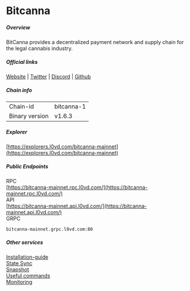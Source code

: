 # Bitcanna


##### Overview
BitCanna provides a decentralized payment network and supply chain for the legal cannabis industry. 


##### Official links
[Website](https://www.bitcanna.io/) | [Twitter](https://twitter.com/BitcannaGlobal) | [Discord](https://discord.gg/97wUcHqxxE) | [Github](https://www.github.com/BitCannaGlobal)

##### Chain info

|  |  |
| ------ | ------ |
| Chain-id | bitcanna-1 |
| Binary version | v1.6.3 |

##### Explorer
[https://explorers.l0vd.com/bitcanna-mainnet](https://explorers.l0vd.com/bitcanna-mainnet)

##### Public Endpoints
RPC <br />
[https://bitcanna-mainnet.rpc.l0vd.com/](https://bitcanna-mainnet.rpc.l0vd.com/) <br />
API <br />
[https://bitcanna-mainnet.api.l0vd.com/](https://bitcanna-mainnet.api.l0vd.com/) <br />
GRPC
```
bitcanna-mainnet.grpc.l0vd.com:80
```

##### Other services
[Installation-guide](installation-guide/) <br />
[State Sync](state-sync/) <br />
[Snapshot](snapshot/) <br />
[Useful commands](useful-commands/) <br />
[Monitoring](monitoring/) <br />
